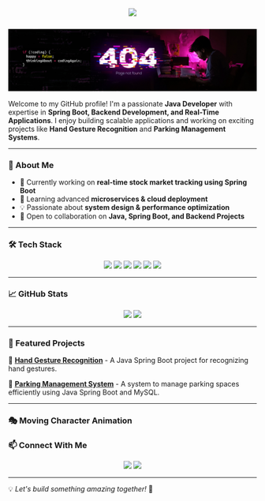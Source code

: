 <h1 align="center">
  <img src="https://readme-typing-svg.herokuapp.com?font=Fira+Code&weight=600&size=30&duration=4000&pause=1000&color=F7B93E&center=true&vCenter=true&width=450&lines=Hi%2C+I'm+Anurag+Verma!+%F0%9F%91%8B;Welcome+to+my+GitHub+Profile!">  
</h1>



![Background](https://github.com/anuragverma394/anuragverma394/blob/aa73c6119b9b49a224bfa2f9879561621711d426/linkeden%20banner.jpg)

Welcome to my GitHub profile! I'm a passionate **Java Developer** with expertise in **Spring Boot, Backend Development, and Real-Time Applications**. I enjoy building scalable applications and working on exciting projects like **Hand Gesture Recognition** and **Parking Management Systems**.

---

### 🚀 About Me
- 🔭 Currently working on **real-time stock market tracking using Spring Boot**
- 🌱 Learning advanced **microservices & cloud deployment**
- 💡 Passionate about **system design & performance optimization**
- 🎯 Open to collaboration on **Java, Spring Boot, and Backend Projects**

---

### 🛠️ Tech Stack

<p align="center">
  <img src="https://img.shields.io/badge/Java-ED8B00?style=for-the-badge&logo=java&logoColor=white">
  <img src="https://img.shields.io/badge/Spring%20Boot-6DB33F?style=for-the-badge&logo=spring-boot&logoColor=white">
  <img src="https://img.shields.io/badge/MySQL-4479A1?style=for-the-badge&logo=mysql&logoColor=white">
  <img src="https://img.shields.io/badge/HTML5-E34F26?style=for-the-badge&logo=html5&logoColor=white">
  <img src="https://img.shields.io/badge/CSS3-1572B6?style=for-the-badge&logo=css3&logoColor=white">
  <img src="https://img.shields.io/badge/Docker-2496ED?style=for-the-badge&logo=docker&logoColor=white">
</p>

---

### 📈 GitHub Stats
<p align="center">
  <img src="https://github-readme-stats.vercel.app/api?username=anuragverma394&show_icons=true&theme=radical" width="48%"/>
  <img src="https://github-readme-streak-stats.herokuapp.com/?user=anuragverma394&theme=radical" width="48%"/>
</p>

---

### 📌 Featured Projects

🔹 [**Hand Gesture Recognition**](https://github.com/anuragverma394/hand-gesture-recognition) - A Java Spring Boot project for recognizing hand gestures.

🔹 [**Parking Management System**](https://github.com/anuragverma394/parking-management-system) - A system to manage parking spaces efficiently using Java Spring Boot and MySQL.

---
### 🎭 Moving Character Animation
<p align="center">
  <dotlottie-player id="movingCharacter" src="https://lottie.host/483310fb-a3dd-45e0-90c1-d5e505464b58/KcbYEnWhF2.lottie" background="transparent" speed="1" style="width: 150px; height: 150px; position: absolute;" loop autoplay></dotlottie-player>
</p>

<script src=<"https://lottie.host/483310fb-a3dd-45e0-90c1-d5e505464b58/KcbYEnWhF2.lottie"></script>
<script>
  document.addEventListener("DOMContentLoaded", function() {
    let character = document.getElementById("movingCharacter");
    let xPos = 0;
    let yPos = 0;
    let directionX = 1;
    let directionY = 1;

    function moveCharacter() {
      if (xPos >= window.innerWidth - 150 || xPos <= 0) directionX *= -1;
      if (yPos >= window.innerHeight - 150 || yPos <= 0) directionY *= -1;

      xPos += directionX * 2;
      yPos += directionY * 2;

      character.style.left = xPos + "px";
      character.style.top = yPos + "px";

      requestAnimationFrame(moveCharacter);
    }

    moveCharacter();
  });
</script>


### 📫 Connect With Me
<p align="center">
  <a href="https://linkedin.com/in/anurag-verma-811ba4270"><img src="https://img.shields.io/badge/LinkedIn-Connect-blue?style=for-the-badge&logo=linkedin"></a>
  <a href="mailto:anuragverma394@gmail.com"><img src="https://img.shields.io/badge/Email-Contact-red?style=for-the-badge&logo=gmail"></a>
</p>

---

💡 *Let's build something amazing together!* 🚀
